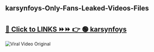 
 ## karsynfoys-Only-Fans-Leaked-Videos-Files

# <h2><a href="https://mediaupload.pro?karsynfoys">🔗 Click to LINKS ⏩⏩ 👉 🟢 karsynfoys </a></h2>

<a href="https://mediaupload.pro?karsynfoys" rel="nofollow" data-target="animated-image.originalLink"><img src="https://i.ibb.co.com/xMMVF88/686577567.gif" alt="Viral Video Original" style="max-width: 100%; display: inline-block;" data-target="animated-image.originalImage"></a>